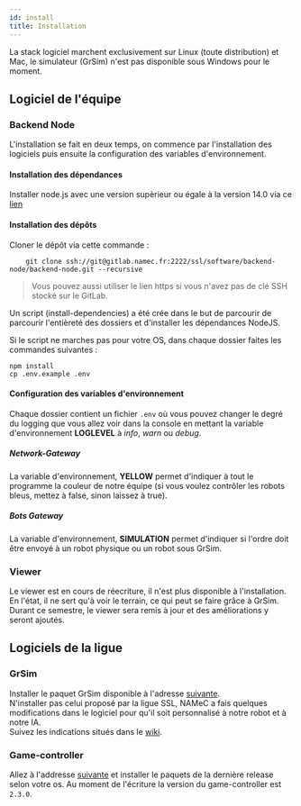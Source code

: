 ```yaml
---
id: install
title: Installation
---
```


La stack logiciel marchent exclusivement sur Linux (toute distribution) et Mac, le simulateur (GrSim) n'est pas disponible sous Windows pour le moment.  

## Logiciel de l'équipe

### Backend Node

L'installation se fait en deux temps, on commence par l'installation des logiciels puis ensuite la configuration des variables d'environnement.

#### Installation des dépendances

Installer node.js avec une version supèrieur ou égale à la version 14.0 via ce [lien](https://nodejs.org/en/download/package-manager/)

#### Installation des dépôts

Cloner le dépôt via cette commande :

```
    git clone ssh://git@gitlab.namec.fr:2222/ssl/software/backend-node/backend-node.git --recursive
```

> Vous pouvez aussi utiliser le lien https si vous n'avez pas de clé SSH stocké sur le GitLab.

Un script (install-dependencies) a été crée dans le but de parcourir de parcourir l'entièreté des dossiers et d'installer les dépendances NodeJS.

Si le script ne marches pas pour votre OS, dans chaque dossier faites les commandes suivantes :
```
npm install
cp .env.example .env
```

#### Configuration des variables d'environnement

Chaque dossier contient un fichier `.env` où vous pouvez changer le degré du logging que vous allez voir dans la console en mettant la variable d'environnement **LOGLEVEL** à _info_, _warn_ ou _debug_.

##### Network-Gateway

La variable d'environnement, **YELLOW** permet d'indiquer à tout le programme la couleur de notre équipe (si vous voulez contrôler les robots bleus, mettez à false, sinon laissez à true).

##### Bots Gateway

La variable d'environnement, **SIMULATION** permet d'indiquer si l'ordre doit être envoyé à un robot physique ou un robot sous GrSim.

### Viewer

Le viewer est en cours de réecriture, il n'est plus disponible à l'installation.  
En l'état, il ne sert qu'à voir le terrain, ce qui peut se faire grâce à GrSim.  
Durant ce semestre, le viewer sera remis à jour et des améliorations y seront ajoutés.

## Logiciels de la ligue

### GrSim

Installer le paquet GrSim disponible à l'adresse [suivante](https://gitlab.namec.fr/ssl/software/external/grSim).  
N'installer pas celui proposé par la ligue SSL, NAMeC a fais quelques modifications dans le logiciel pour qu'il soit personnalisé à notre robot et à notre IA.   
Suivez les indications situés dans le [wiki](https://gitlab.namec.fr/ssl/software/backend/backend/-/wikis/Installation#grsim-simulator-see-usage-for-more-information).

### Game-controller

Allez à l'addresse [suivante](https://github.com/RoboCup-SSL/ssl-game-controller/releases) et installer le paquets de la dernière release selon votre os.
Au moment de l'écriture la version du game-controller est `2.3.0`.

